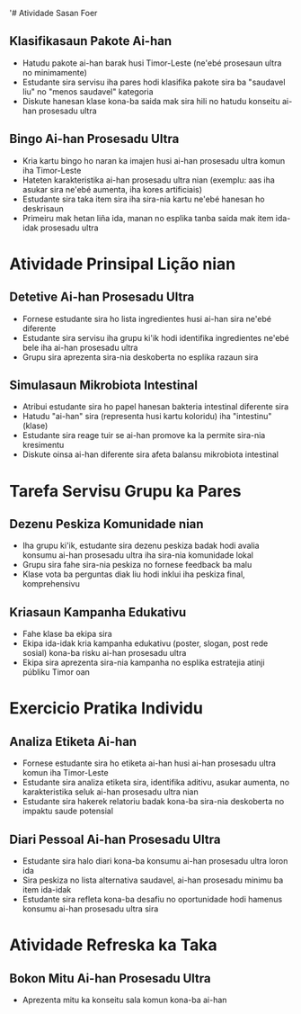 '# Atividade Sasan Foer

## Klasifikasaun Pakote Ai-han
- Hatudu pakote ai-han barak husi Timor-Leste (ne'ebé prosesaun ultra no minimamente)
- Estudante sira servisu iha pares hodi klasifika pakote sira ba "saudavel liu" no "menos saudavel" kategoria
- Diskute hanesan klase kona-ba saida mak sira hili no hatudu konseitu ai-han prosesadu ultra 

## Bingo Ai-han Prosesadu Ultra
- Kria kartu bingo ho naran ka imajen husi ai-han prosesadu ultra komun iha Timor-Leste
- Hateten karakteristika ai-han prosesadu ultra nian (exemplu: aas iha asukar sira ne'ebé aumenta, iha kores artificiais)
- Estudante sira taka item sira iha sira-nia kartu ne'ebé hanesan ho deskrisaun
- Primeiru mak hetan liña ida, manan no esplika tanba saida mak item ida-idak prosesadu ultra

# Atividade Prinsipal Lição nian

## Detetive Ai-han Prosesadu Ultra
- Fornese estudante sira ho lista ingredientes husi ai-han sira ne'ebé diferente
- Estudante sira servisu iha grupu ki'ik hodi identifika ingredientes ne'ebé bele iha ai-han prosesadu ultra
- Grupu sira aprezenta sira-nia deskoberta no esplika razaun sira

## Simulasaun Mikrobiota Intestinal
- Atribui estudante sira ho papel hanesan bakteria intestinal diferente sira
- Hatudu "ai-han" sira (representa husi kartu koloridu) iha "intestinu" (klase)
- Estudante sira reage tuir se ai-han promove ka la permite sira-nia kresimentu
- Diskute oinsa ai-han diferente sira afeta balansu mikrobiota intestinal

# Tarefa Servisu Grupu ka Pares

## Dezenu Peskiza Komunidade nian
- Iha grupu ki'ik, estudante sira dezenu peskiza badak hodi avalia konsumu ai-han prosesadu ultra iha sira-nia komunidade lokal
- Grupu sira fahe sira-nia peskiza no fornese feedback ba malu
- Klase vota ba perguntas diak liu hodi inklui iha peskiza final, komprehensivu

## Kriasaun Kampanha Edukativu
- Fahe klase ba ekipa sira
- Ekipa ida-idak kria kampanha edukativu (poster, slogan, post rede sosial) kona-ba risku ai-han prosesadu ultra
- Ekipa sira aprezenta sira-nia kampanha no esplika estratejia atinji públiku Timor oan

# Exercicio Pratika Individu

## Analiza Etiketa Ai-han
- Fornese estudante sira ho etiketa ai-han husi ai-han prosesadu ultra komun iha Timor-Leste
- Estudante sira analiza etiketa sira, identifika aditivu, asukar aumenta, no karakteristika seluk ai-han prosesadu ultra nian
- Estudante sira hakerek relatoriu badak kona-ba sira-nia deskoberta no impaktu saude potensial

## Diari Pessoal Ai-han Prosesadu Ultra
- Estudante sira halo diari kona-ba konsumu ai-han prosesadu ultra loron ida
- Sira peskiza no lista alternativa saudavel, ai-han prosesadu minimu ba item ida-idak
- Estudante sira refleta kona-ba desafiu no oportunidade hodi hamenus konsumu ai-han prosesadu ultra sira

# Atividade Refreska ka Taka

## Bokon Mitu Ai-han Prosesadu Ultra
- Aprezenta mitu ka konseitu sala komun kona-ba ai-han